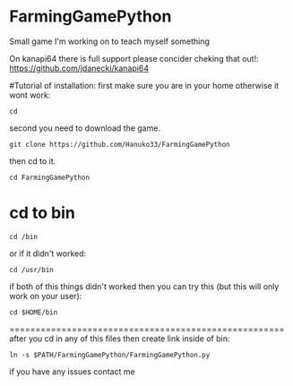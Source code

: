 # FarmingGamePython
Small game I'm working on to teach myself something

On kanapi64 there is full support please concider cheking that out!: https://github.com/jdanecki/kanapi64 

#Tutorial of installation:
first make sure you are in your home otherwise it wont work:

```
cd
```

second you need to download the game.

```
git clone https://github.com/Hanuko33/FarmingGamePython
```

then cd to it.

```
cd FarmingGamePython
```

cd to bin
====================================================

```
cd /bin
```

or if it didn't worked:

```
cd /usr/bin
```

if both of this things didn't worked then you can try this (but this will only work on your user):

```
cd $HOME/bin
```
=====================================================
after you cd in any of this files then create link inside of bin:

```
ln -s $PATH/FarmingGamePython/FarmingGamePython.py
```

if you have any issues contact me


